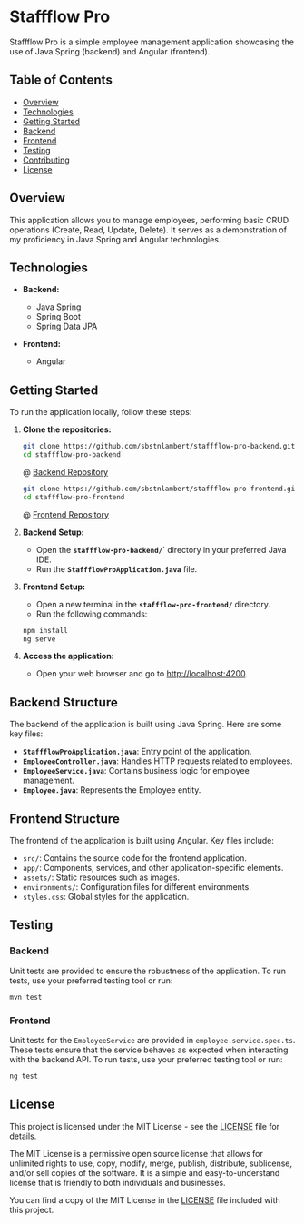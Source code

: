 # Staffflow Pro

Staffflow Pro is a simple employee management application showcasing the use of Java Spring (backend) and Angular (frontend).

## Table of Contents

- [Overview](#overview)
- [Technologies](#technologies)
- [Getting Started](#getting-started)
- [Backend](#backend)
- [Frontend](#frontend)
- [Testing](#testing)
- [Contributing](#contributing)
- [License](#license)

## Overview

This application allows you to manage employees, performing basic CRUD operations (Create, Read, Update, Delete). It serves as a demonstration of my proficiency in Java Spring and Angular technologies.

## Technologies

- **Backend:**

  - Java Spring
  - Spring Boot
  - Spring Data JPA

- **Frontend:**
  - Angular

## Getting Started

To run the application locally, follow these steps:

1. **Clone the repositories:**

   ```bash
   git clone https://github.com/sbstnlambert/staffflow-pro-backend.git
   cd staffflow-pro-backend
   ```

   @ [Backend Repository](https://github.com/sbstnlambert/staffflow-pro-backend)

   ```bash
   git clone https://github.com/sbstnlambert/staffflow-pro-frontend.git
   cd staffflow-pro-frontend
   ```

   @ [Frontend Repository](https://github.com/sbstnlambert/staffflow-pro-frontend)

2. **Backend Setup:**

   - Open the **`staffflow-pro-backend/`**` directory in your preferred Java IDE.
   - Run the **`StaffflowProApplication.java`** file.

3. **Frontend Setup:**

   - Open a new terminal in the **`staffflow-pro-frontend/`** directory.
   - Run the following commands:

   ```bash
   npm install
   ng serve
   ```

4. **Access the application:**
   - Open your web browser and go to [http://localhost:4200](#http://localhost:4200).

## Backend Structure

The backend of the application is built using Java Spring. Here are some key files:

- **`StaffflowProApplication.java`**: Entry point of the application.
- **`EmployeeController.java`**: Handles HTTP requests related to employees.
- **`EmployeeService.java`**: Contains business logic for employee management.
- **`Employee.java`**: Represents the Employee entity.

## Frontend Structure

The frontend of the application is built using Angular. Key files include:

- `src/`: Contains the source code for the frontend application.
- `app/`: Components, services, and other application-specific elements.
- `assets/`: Static resources such as images.
- `environments/`: Configuration files for different environments.
- `styles.css`: Global styles for the application.

## Testing

### Backend

Unit tests are provided to ensure the robustness of the application. To run tests, use your preferred testing tool or run:

```bash
mvn test
```

### Frontend

Unit tests for the `EmployeeService` are provided in `employee.service.spec.ts`. These tests ensure that the service behaves as expected when interacting with the backend API. To run tests, use your preferred testing tool or run:

```bash
ng test
```

## License

This project is licensed under the MIT License - see the [LICENSE](./LICENSE) file for details.

The MIT License is a permissive open source license that allows for unlimited rights to use, copy, modify, merge, publish, distribute, sublicense, and/or sell copies of the software. It is a simple and easy-to-understand license that is friendly to both individuals and businesses.

You can find a copy of the MIT License in the [LICENSE](./LICENSE) file included with this project.

